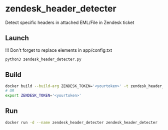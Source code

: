 # zendesk_header_detecter
Detect specific headers in attached EML/File in Zendesk ticket

## Launch
!!! Don't forget to replace elements in app/config.txt
```bash
python3 zendesk_header_detecter.py
```

## Build
```bash
docker build --build-arg ZENDESK_TOKEN='<yourtoken>' -t zendesk_header_detecter .
# OR
export ZENDESK_TOKEN='<yourtoken>'
```

## Run
```bash
docker run -d --name zendesk_header_detecter zendesk_header_detecter
```
